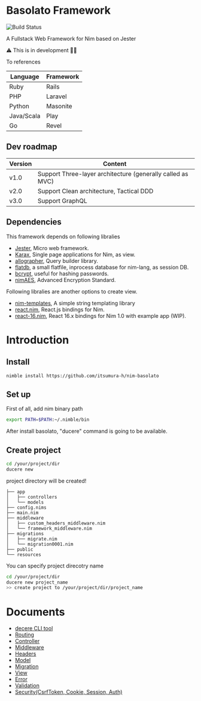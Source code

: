 Basolato Framework
===

![Build Status](https://github.com/itsumura-h/nim-basolato/workflows/Build%20and%20test%20Nim/badge.svg)

A Fullstack Web Framework for Nim based on Jester

:warning: This is in development :grimacing::sweat_drops:

To references

|Language|Framework|
|---|---|
|Ruby|Rails|
|PHP|Laravel|
|Python|Masonite|
|Java/Scala|Play|
|Go|Revel|

## Dev roadmap

|Version|Content|
|---|---|
|v1.0|Support Three-layer architecture (generally called as MVC)|
|v2.0|Support Clean architecture, Tactical DDD|
|v3.0|Support GraphQL|


## Dependencies
This framework depends on following libralies
- [Jester](https://github.com/dom96/jester), Micro web framework.
- [Karax](https://github.com/pragmagic/karax), Single page applications for Nim, as view.
- [allographer](https://github.com/itsumura-h/nim-allographer), Query builder library.
- [flatdb](https://github.com/enthus1ast/flatdb), a small flatfile, inprocess database for nim-lang, as session DB.
- [bcrypt](https://github.com/runvnc/bcryptnim), useful for hashing passwords.
- [nimAES](https://github.com/jangko/nimAES), Advanced Encryption Standard.

Following libralies are another options to create view.
- [nim-templates](https://github.com/onionhammer/nim-templates), A simple string templating library
- [react.nim](https://github.com/andreaferretti/react.nim), React.js bindings for Nim.
- [react-16.nim](https://github.com/kristianmandrup/react-16.nim), React 16.x bindings for Nim 1.0 with example app (WIP).


# Introduction
## Install
```sh
nimble install https://github.com/itsumura-h/nim-basolato
```

## Set up
First of all, add nim binary path
```sh
export PATH=$PATH:~/.nimble/bin
```
After install basolato, "ducere" command is going to be available.

## Create project
```sh
cd /your/project/dir
ducere new
```

project directory will be created!
```
├── app
│   ├── controllers
│   └── models
├── config.nims
├── main.nim
├── middleware
│   ├── custom_headers_middleware.nim
│   └── framework_middleware.nim
├── migrations
│   ├── migrate.nim
│   └── migration0001.nim
├── public
└── resources
```

You can specify project direcotry name
```sh
cd /your/project/dir
ducere new project_name
>> create project to /your/project/dir/project_name
```

# Documents
- [decere CLI tool](./documents/ducere.md)
- [Routing](./documents/routing.md)
- [Controller](./documents/controller.md)
- [Middleware](./documents/middleware.md)
- [Headers](./documents/headers.md)
- [Model](./documents/model.md)
- [Migration](./documents/migration.md)
- [View](./documents/view.md)
- [Error](./documents/error.md)
- [Validation](./documents/validation.md)
- [Security(CsrfToken, Cookie, Session, Auth)](./documents/security.md)
